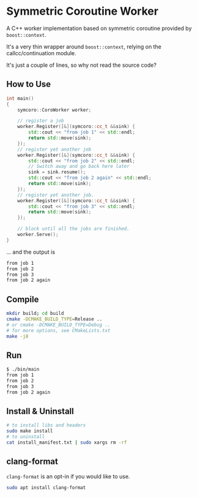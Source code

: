 # Symmetric Coroutine Worker

A C++ worker implementation based on symmetric coroutine provided by `boost::context`.

It's a very thin wrapper around `boost::context`, relying on the callcc/continuation module.

It's just a couple of lines, so why not read the source code?

## How to Use

``` c++
int main()
{
    symcoro::CoroWorker worker;

    // register a job
    worker.Register([&](symcoro::cc_t &&sink) {
        std::cout << "from job 1" << std::endl;
        return std::move(sink);
    });
    // register yet another job
    worker.Register([&](symcoro::cc_t &&sink) {
        std::cout << "from job 2" << std::endl;
        // Switch away and go back here later
        sink = sink.resume();
        std::cout << "from job 2 again" << std::endl;
        return std::move(sink);
    });
    // register yet another job.
    worker.Register([&](symcoro::cc_t &&sink) {
        std::cout << "from job 3" << std::endl;
        return std::move(sink);
    });

    // block until all the jobs are finished.
    worker.Serve();
}
```

... and the output is 

``` bash
from job 1
from job 2
from job 3
from job 2 again
```

## Compile

``` bash
mkdir build; cd build
cmake -DCMAKE_BUILD_TYPE=Release ..
# or cmake -DCMAKE_BUILD_TYPE=Debug ..
# for more options, see CMakeLists.txt
make -j8
```

## Run

``` bash
$ ./bin/main
from job 1
from job 2
from job 3
from job 2 again
```

## Install & Uninstall

``` bash
# to install libs and headers
sudo make install
# to uninstall
cat install_manifest.txt | sudo xargs rm -rf
```

## clang-format

`clang-format` is an opt-in if you would like to use.

``` bash
sudo apt install clang-format
```
